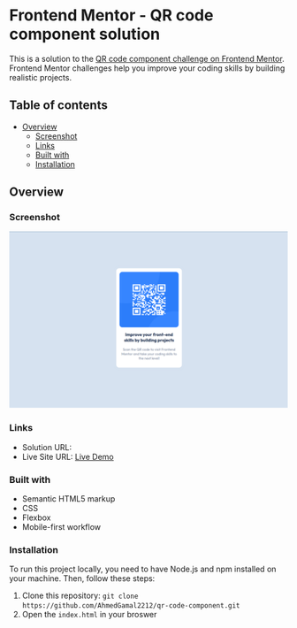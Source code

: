 # Frontend Mentor - QR code component solution

This is a solution to the [QR code component challenge on Frontend Mentor](https://www.frontendmentor.io/challenges/qr-code-component-iux_sIO_H). Frontend Mentor challenges help you improve your coding skills by building realistic projects. 

## Table of contents

- [Overview](#overview)
  - [Screenshot](#screenshot)
  - [Links](#links)
  - [Built with](#built-with)
  - [Installation](#installation)

## Overview

### Screenshot

![Live Demo](./images/live-page-screenshot.png)

### Links

- Solution URL:
- Live Site URL: [Live Demo](https://ahmedgamal2212.github.io/qr-code-component/)

### Built with

- Semantic HTML5 markup
- CSS
- Flexbox
- Mobile-first workflow

### Installation

To run this project locally, you need to have Node.js and npm installed on your machine. Then, follow these steps:

1. Clone this repository: `git clone https://github.com/AhmedGamal2212/qr-code-component.git`
2. Open the `index.html` in your broswer